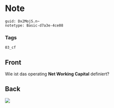 # Note
```
guid: Dx2MojS.n~
notetype: Basic-d7a3e-4ce08
```

### Tags
```
03_cf
```

## Front
Wie ist das operating <b>Net Working Capital</b> definiert?

## Back
<img src="paste-04668806442d70cfc3df12343a22561a238d5023.jpg">
